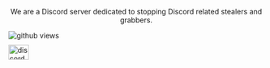 <p align="center">We are a Discord server dedicated to stopping Discord related stealers and grabbers.</p>

<div style="display: flex; align-items: center; justify-content: flex-start;">
  <img alt="github views" title="Profile views" src="https://komarev.com/ghpvc/?username=py-lol&style=for-the-badge&labelColor=#ffa1eb" />
</div>

<a href="https://discord.gg/exposing" target="_blank" style="display: inline-block; margin-top: 10px;">
  <img src="https://raw.githubusercontent.com/rahuldkjain/github-profile-readme-generator/master/src/images/icons/Social/discord.svg" alt="discord" height="30" width="40" />
</a>
